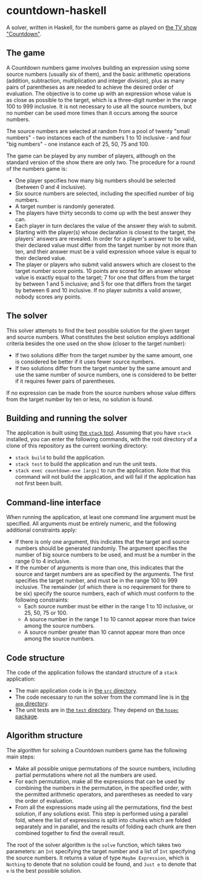 # countdown-haskell

A solver,
written in Haskell, for the numbers game as played on [the TV show "Countdown"](https://www.channel4.com/programmes/countdown).

## The game

A Countdown numbers game involves building an expression using some source numbers (usually six of them), and the basic arithmetic
operations (addition, subtraction, multiplication and integer division), plus
as many pairs of parentheses as are needed to achieve the desired 
order of evaluation. The objective is to come up with an expression
whose value is as close as possible to the target, which is
a three-digit number in the range 100 to 999 inclusive. It is not necessary
to use all the source numbers, but no number can be used more times than
it occurs among the source numbers.

The source numbers are selected at random from a pool of twenty "small numbers" -
two instances each of the numbers 1 to 10 inclusive - and four "big numbers" -
one instance each of 25, 50, 75 and 100. 

The game can be played by any number of players, although on the standard version of the show there are only two. The procedure for a round of the numbers game is:
* One player specifies how many big numbers should
be selected (between 0 and 4 inclusive).
* Six source numbers are selected, including the specified number of big numbers.
* A target number is randomly generated.
* The players have thirty seconds to come up
with the best answer they can.
* Each player in turn declares the value of the answer they wish to submit.
* Starting with the player(s) whose declaration
is closest to the target, the players' answers are revealed. In order for a player's answer to be valid, their declared value must differ from the target number by not more than ten, and their answer must be a valid expression whose value is equal to their declared value.
* The player or players who submit valid answers which are closest to the target number score points. 10 points are scored for an
answer whose value is exactly equal to the target; 7 for one that differs from
the target by between 1 and 5 inclusive; and 5 for one that differs from the target by between
6 and 10 inclusive. If no player submits a valid answer, nobody scores any points.

## The solver

This solver attempts to find the best possible solution for the given target and
source numbers. What constitutes the best solution employs additional criteria
besides the one used on the show (closer to the target number):

* If two solutions differ from the target number by the same amount, one is considered
be better if it uses fewer source numbers.
* If two solutions differ from the target number by the same amount and use the same
number of source numbers, one is considered to be better if it requires fewer pairs
of parentheses.

If no expression can be made from the source numbers whose value differs from the
target number by ten or less, no solution is found.

## Building and running the solver

The application is built using [the `stack` tool](https://docs.haskellstack.org/en/stable/README/). Assuming that you have
`stack` installed, you can enter the following commands, with the
root directory of a clone of this repository as the current working
directory:

* `stack build` to build the application.
* `stack test` to build the application and run the unit tests.
* `stack exec countdown-exe [args]` to run the application. Note that this command will not build the application, and will fail if the application has not first been built.

## Command-line interface

When running the application, at least one command line argument must be specified.
All arguments must be entirely numeric, and the following additional constraints
apply:

* If there is only one argument, this indicates that the target and source numbers should be generated randomly. The argument specifies the number of big source numbers to be used, and must be a number in the range 0 to 4 inclusive.
* If the number of arguments is more than one, this indicates that the source and target numbers are as specified by the arguments. The first specifies the target number,
and must be in the range 100 to 999 inclusive. The remainder (of which there is no requirement for there to be six) specify the source numbers, each of which must conform to the following constraints:
   * Each source number must be either in the range 1 to 10 inclusive, or 25, 50, 75 or 100.
   * A source number in the range 1 to 10 cannot appear more than twice among the source numbers.
   * A source number greater than 10 cannot appear more than once among the source numbers.

## Code structure

The code of the application follows the standard structure of a `stack` application:

* The main application code is in [the `src` directory](src).
* The code necessary to run the solver from the command line is in [the `app` directory](app).
* The unit tests are in [the `test` directory](test). They depend on [the `hspec` package](https://hspec.github.io/).

## Algorithm structure

The algorithm for solving a Countdown numbers game has the following main steps:

* Make all possible unique permutations of the source numbers, including partial
permutations where not all the numbers are used.
* For each permutation, make all the expressions that can be used by combining the
numbers in the permutation, in the specified order, with the permitted arithmetic operators,
and parentheses as needed to vary the order of evaluation.
* From all the expressions made using all the permutations, find the best solution, if
any solutions exist. This step is performed using a parallel fold, where the list of expressions is split into chunks which are folded separately and in parallel, and the results of folding each chunk are then combined together to find the overall result.

The root of the solver algorithm is the `solve` function, which takes two parameters: an `Int` specifying the target number and a list of `Int` specifying the source numbers. It returns a value of type `Maybe Expression`, which is `Nothing` to denote that no solution could be found, and `Just e` to denote that `e` is the best possible solution.